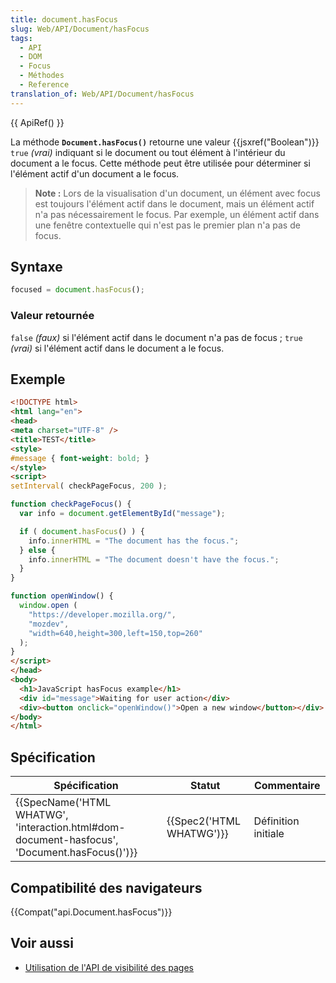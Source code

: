 ```yaml
---
title: document.hasFocus
slug: Web/API/Document/hasFocus
tags:
  - API
  - DOM
  - Focus
  - Méthodes
  - Reference
translation_of: Web/API/Document/hasFocus
---
```

{{ ApiRef() }}

La méthode **`Document.hasFocus()`** retourne une valeur  {{jsxref("Boolean")}} `true` _(vrai)_ indiquant si le document ou tout élément à l'intérieur du document a le focus. Cette méthode peut être utilisée pour déterminer si l'élément actif d'un document a le focus.

> **Note :** Lors de la visualisation d'un document, un élément avec focus est toujours l'élément actif dans le document, mais un élément actif n'a pas nécessairement le focus. Par exemple, un élément actif dans une fenêtre contextuelle qui n'est pas le premier plan n'a pas de focus.

## Syntaxe

```js
focused = document.hasFocus();
```

### Valeur retournée

`false` _(faux)_ si l'élément actif dans le document n'a pas de focus ; `true` _(vrai)_ si l'élément actif dans le document a le focus.

## Exemple

```html
<!DOCTYPE html>
<html lang="en">
<head>
<meta charset="UTF-8" />
<title>TEST</title>
<style>
#message { font-weight: bold; }
</style>
<script>
setInterval( checkPageFocus, 200 );

function checkPageFocus() {
  var info = document.getElementById("message");

  if ( document.hasFocus() ) {
    info.innerHTML = "The document has the focus.";
  } else {
    info.innerHTML = "The document doesn't have the focus.";
  }
}

function openWindow() {
  window.open (
    "https://developer.mozilla.org/",
    "mozdev",
    "width=640,height=300,left=150,top=260"
  );
}
</script>
</head>
<body>
  <h1>JavaScript hasFocus example</h1>
  <div id="message">Waiting for user action</div>
  <div><button onclick="openWindow()">Open a new window</button></div>
</body>
</html>
```

## Spécification

| Spécification                                                                                                                | Statut                           | Commentaire         |
| ---------------------------------------------------------------------------------------------------------------------------- | -------------------------------- | ------------------- |
| {{SpecName('HTML WHATWG', 'interaction.html#dom-document-hasfocus', 'Document.hasFocus()')}} | {{Spec2('HTML WHATWG')}} | Définition initiale |

## Compatibilité des navigateurs

{{Compat("api.Document.hasFocus")}}

## Voir aussi

- [Utilisation de l'API de visibilité des pages](/fr/docs/Web/API/Page_Visibility_API)
